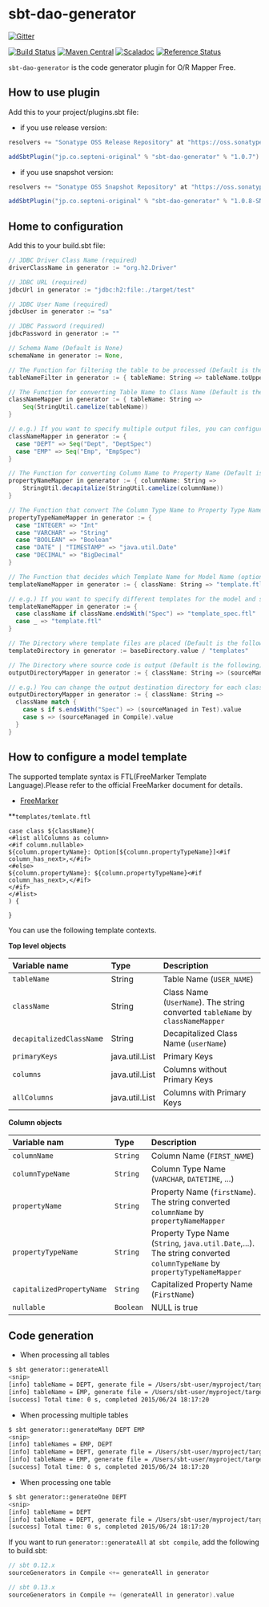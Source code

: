 # sbt-dao-generator

[![Gitter](https://badges.gitter.im/Join%20Chat.svg)](https://gitter.im/septeni-original/sbt-dao-generator?utm_source=badge&utm_medium=badge&utm_campaign=pr-badge&utm_content=badge)

[![Build Status](https://travis-ci.org/septeni-original/sbt-dao-generator.svg)](https://travis-ci.org/septeni-original/sbt-dao-generator)
[![Maven Central](https://maven-badges.herokuapp.com/maven-central/jp.co.septeni-original/sbt-dao-generator/badge.svg)](https://maven-badges.herokuapp.com/maven-central/jp.co.septeni-original/sbt-dao-generator)
[![Scaladoc](http://javadoc-badge.appspot.com/jp.co.septeni-original/sbt-dao-generator_2.10.svg?label=scaladoc)](http://javadoc-badge.appspot.com/jp.co.septeni-original/sbt-dao-generator_2.10)
[![Reference Status](https://www.versioneye.com/java/jp.co.septeni-original:sbt-dao-generator_2.10/reference_badge.svg?style=flat)](https://www.versioneye.com/java/jp.co.septeni-original:sbt-dao-generator_2.10/references)

`sbt-dao-generator` is the code generator plugin for O/R Mapper Free.

## How to use plugin

Add this to your project/plugins.sbt file:

- if you use release version:

```scala
resolvers += "Sonatype OSS Release Repository" at "https://oss.sonatype.org/content/repositories/releases/"

addSbtPlugin("jp.co.septeni-original" % "sbt-dao-generator" % "1.0.7")
```

- if you use snapshot version:

```scala
resolvers += "Sonatype OSS Snapshot Repository" at "https://oss.sonatype.org/content/repositories/snapshots/"

addSbtPlugin("jp.co.septeni-original" % "sbt-dao-generator" % "1.0.8-SNAPSHOT")
```

## Home to configuration

Add this to your build.sbt file:

```scala
// JDBC Driver Class Name (required)
driverClassName in generator := "org.h2.Driver"

// JDBC URL (required)
jdbcUrl in generator := "jdbc:h2:file:./target/test"

// JDBC User Name (required)
jdbcUser in generator := "sa"

// JDBC Password (required)
jdbcPassword in generator := ""

// Schema Name (Default is None)
schemaName in generator := None,

// The Function for filtering the table to be processed (Default is the following)
tableNameFilter in generator := { tableName: String => tableName.toUpperCase != "SCHEMA_VERSION"}

// The Function for converting Table Name to Class Name (Default is the following)
classNameMapper in generator := { tableName: String =>
    Seq(StringUtil.camelize(tableName))
}

// e.g.) If you want to specify multiple output files, you can configure it as follows.
classNameMapper in generator := {
  case "DEPT" => Seq("Dept", "DeptSpec")
  case "EMP" => Seq("Emp", "EmpSpec")
}

// The Function for converting Column Name to Property Name (Default is the following)
propertyNameMapper in generator := { columnName: String =>
    StringUtil.decapitalize(StringUtil.camelize(columnName))
}

// The Function that convert The Column Type Name to Property Type Name (required)
propertyTypeNameMapper in generator := {
  case "INTEGER" => "Int"
  case "VARCHAR" => "String"
  case "BOOLEAN" => "Boolean"
  case "DATE" | "TIMESTAMP" => "java.util.Date"
  case "DECIMAL" => "BigDecimal"
}

// The Function that decides which Template Name for Model Name (optional, defaults below)
templateNameMapper in generator := { className: String => "template.ftl" },

// e.g.) If you want to specify different templates for the model and spec, you can configure it as follows.
templateNameMapper in generator := {
  case className if className.endsWith("Spec") => "template_spec.ftl"
  case _ => "template.ftl"
}

// The Directory where template files are placed (Default is the following)
templateDirectory in generator := baseDirectory.value / "templates"

// The Directory where source code is output (Default is the following)
outputDirectoryMapper in generator := { className: String => (sourceManaged in Compile).value }

// e.g.) You can change the output destination directory for each class name dynamically.
outputDirectoryMapper in generator := { className: String =>
  className match {
    case s if s.endsWith("Spec") => (sourceManaged in Test).value
    case s => (sourceManaged in Compile).value
  }
}
```

## How to configure a model template

The supported template syntax is FTL(FreeMarker Template Language).Please refer to the official FreeMarker document for details.

- [FreeMarker](http://freemarker.org/)

**`templates/temlate.ftl`

```
case class ${className}(
<#list allColumns as column>
<#if column.nullable>
${column.propertyName}: Option[${column.propertyTypeName}]<#if column_has_next>,</#if>
<#else>
${column.propertyName}: ${column.propertyTypeName}<#if column_has_next>,</#if>
</#if>
</#list>
) {

}
```

You can use the following template contexts.

**Top level objects**

| Variable name | Type | Description |
|:-----------|:---|:---------|
| `tableName` | String | Table Name (`USER_NAME`)|
| `className`  | String | Class Name　(`UserName`). The string converted `tableName` by `classNameMapper` |
| `decapitalizedClassNam`e | String | Decapitalized Class Name (`userName`) |
| `primaryKeys` | java.util.List<Column> | Primary Keys |
| `columns` | java.util.List<Column> | Columns without Primary Keys |
| `allColumns` | java.util.List<Column> | Columns with Primary Keys |

**Column objects**

| Variable nam | Type | Description |
|:-----------|:---|:---------|
| `columnName` | `String` | Column Name (`FIRST_NAME`) |
| `columnTypeName` | `String` | Column Type Name (`VARCHAR`, `DATETIME`, ...) |
| `propertyName` | `String` | Property Name (`firstName`). The string converted `columnName` by `propertyNameMapper` |
| `propertyTypeName` | `String` | Property Type Name (`String`, `java.util.Date`,...). The string converted `columnTypeName` by `propertyTypeNameMapper` |
| `capitalizedPropertyName` | `String` | Capitalized Property Name (`FirstName`) |
| `nullable` | `Boolean` | NULL is true |

## Code generation

- When processing all tables

```sh
$ sbt generator::generateAll
<snip>
[info] tableName = DEPT, generate file = /Users/sbt-user/myproject/target/scala-2.10/src_managed/Dept.scala
[info] tableName = EMP, generate file = /Users/sbt-user/myproject/target/scala-2.10/src_managed/Emp.scala
[success] Total time: 0 s, completed 2015/06/24 18:17:20
```

- When processing multiple tables

```sh
$ sbt generator::generateMany DEPT EMP
<snip>
[info] tableNames = EMP, DEPT
[info] tableName = DEPT, generate file = /Users/sbt-user/myproject/target/scala-2.10/src_managed/Dept.scala
[info] tableName = EMP, generate file = /Users/sbt-user/myproject/target/scala-2.10/src_managed/Emp.scala
[success] Total time: 0 s, completed 2015/06/24 18:17:20
```

- When processing one table

```sh
$ sbt generator::generateOne DEPT
<snip>
[info] tableName = DEPT
[info] tableName = DEPT, generate file = /Users/sbt-user/myproject/target/scala-2.10/src_managed/Dept.scala
[success] Total time: 0 s, completed 2015/06/24 18:17:20
```

If you want to run `generator::generateAll` at` sbt compile`, add the following to build.sbt:

```scala
// sbt 0.12.x
sourceGenerators in Compile <+= generateAll in generator

// sbt 0.13.x
sourceGenerators in Compile += (generateAll in generator).value
```
